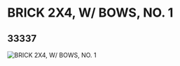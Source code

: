 # BRICK 2X4, W/ BOWS, NO. 1
## 33337
![BRICK 2X4, W/ BOWS, NO. 1](https://lc-www-live-s.legocdn.com/media/bricks/5/2/6186583.jpg)